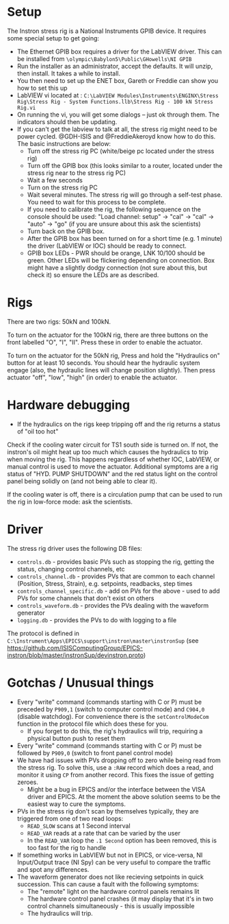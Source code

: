 # Setup

The Instron stress rig is a National Instruments GPIB device. It requires some special setup to get going:

- The Ethernet GPIB box requires a driver for the LabVIEW driver. This can be installed from `\olympic\Babylon5\Public\GHowells\NI GPIB`
- Run the installer as an administrator, accept the defaults. It will unzip, then install. It takes a while to install.
- You then need to set up the ENET box, Gareth or Freddie can show you how to set this up
- LabVIEW vi located at : `C:\LabVIEW Modules\Instruments\ENGINX\Stress Rig\Stress Rig - System Functions.llb\Stress Rig - 100 kN Stress Rig.vi`
- On running the vi, you will get some dialogs – just ok through them. The indicators should then be updating.
- If you can't get the labview to talk at all, the stress rig might need to be power cycled. @GDH-ISIS and @FreddieAkeroyd know how to do this. The basic instructions are below:
  * Turn off the stress rig PC (white/beige pc located under the stress rig)
  * Turn off the GPIB box (this looks similar to a router, located under the stress rig near to the stress rig PC)
  * Wait a few seconds
  * Turn on the stress rig PC
  * Wait several minutes. The stress rig will go through a self-test phase. You need to wait for this process to be complete.
  * If you need to calibrate the rig, the following sequence on the console should be used: "Load channel: setup" -> "cal" -> "cal" -> "auto" -> "go" (if you are unsure about this ask the scientists)
  * Turn back on the GPIB box. 
  * After the GPIB box has been turned on for a short time (e.g. 1 minute) the driver (LabVIEW or IOC) should be ready to connect.
  * GPIB box LEDs - PWR should be orange, LNK 10/100 should be green. Other LEDs will be flickering depending on connection. Box might have a slightly dodgy connection (not sure about this, but check it) so ensure the LEDs are as described.

# Rigs

There are two rigs: 50kN and 100kN.

To turn on the actuator for the 100kN rig, there are three buttons on the front labelled "O", "I", "II". Press these in order to enable the actuator.

To turn on the actuator for the 50kN rig, Press and hold the "Hydraulics on" button for at least 10 seconds. You should hear the hydraulic system engage (also, the hydraulic lines will change position slightly). Then press actuator "off", "low", "high" (in order) to enable the actuator.

# Hardware debugging

- If the hydraulics on the rigs keep tripping off and the rig returns a status of "oil too hot"

Check if the cooling water circuit for TS1 south side is turned on. If not, the instron's oil might heat up too much which causes the hydraulics to trip when moving the rig. This happens regardless of whether IOC, LabVIEW, or manual control is used to move the actuator. Additional symptoms are a rig status of "HYD. PUMP SHUTDOWN" and the red status light on the control panel being solidly on (and not being able to clear it).

If the cooling water is off, there is a circulation pump that can be used to run the rig in low-force mode: ask the scientists.

# Driver

The stress rig driver uses the following DB files:
- `controls.db` - provides basic PVs such as stopping the rig, getting the status, changing control channels, etc
- `controls_channel.db` - provides PVs that are common to each channel (Position, Stress, Strain), e.g. setpoints, readbacks, step times
- `controls_channel_specific.db` - add on PVs for the above - used to add PVs for some channels that don't exist on others
- `controls_waveform.db` - provides the PVs dealing with the waveform generator
- `logging.db` - provides the PVs to do with logging to a file

The protocol is defined in `C:\Instrument\Apps\EPICS\support\instron\master\instronSup` (see https://github.com/ISISComputingGroup/EPICS-instron/blob/master/instronSup/devinstron.proto)

# Gotchas / Unusual things
- Every "write" command (commands starting with C or P) must be preceded by `P909,1` (switch to computer control mode) and `C904,0` (disable watchdog). For convenience there is the `setControlModeCom` function in the protocol file which does these for you.
  * If you forget to do this, the rig's hydraulics will trip, requiring a physical button push to reset them
- Every "write" command (commands starting with C or P) must be followed by `P909,0` (switch to front panel control mode)
- We have had issues with PVs dropping off to zero while being read from the stress rig. To solve this, use a `:RAW` record which does a read, and monitor it using `CP` from another record. This fixes the issue of getting zeroes.
  * Might be a bug in EPICS and/or the interface between the VISA driver and EPICS. At the moment the above solution seems to be the easiest way to cure the symptoms.
- PVs in the stress rig don't scan by themselves typically, they are triggered from one of two read loops:
  * `READ_SLOW` scans at 1 Second interval
  * `READ_VAR` reads at a rate that can be varied by the user
  * In the `READ_VAR` loop the `.1 Second` option has been removed, this is too fast for the rig to handle
- If something works in LabVIEW but not in EPICS, or vice-versa, NI Input/Output trace (NI Spy) can be very useful to compare the traffic and spot any differences.
- The waveform generator does not like recieving setpoints in quick succession. This can cause a fault with the following symptoms:
  * The "remote" light on the hardware control panels remains lit
  * The hardware control panel crashes (it may display that it's in two control channels simultaneously - this is usually impossible
  * The hydraulics will trip.